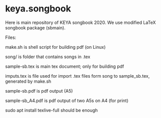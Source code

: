 # keya.songbook
Here is main repository of KEYA songbook 2020. We use modified LaTeX songbook package (sbmain).

Files:

make.sh is shell script for building pdf (on Linux)

song/ is folder that contains songs in .tex

sample-sb.tex is main tex document; only for building pdf

imputs.tex is file used for import .tex files form song to sample_sb.tex, generated by make.sh

sample-sb.pdf is pdf output (A5)

sample-sb_A4.pdf is pdf output of two A5s on A4 (for print)

sudo apt install texlive-full should be enough

